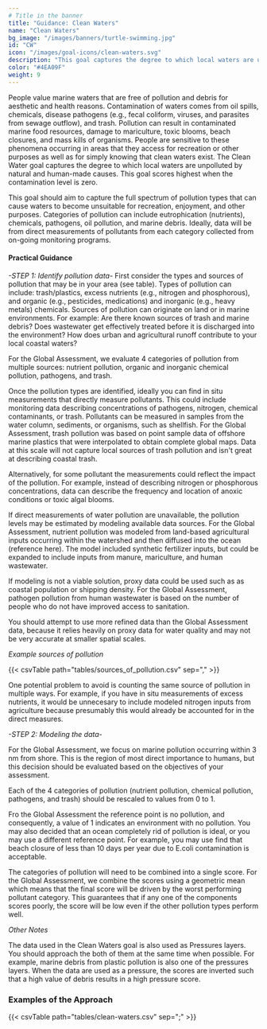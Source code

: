 ```yaml
---
# Title in the banner
title: "Guidance: Clean Waters"
name: "Clean Waters"
bg_image: "/images/banners/turtle-swimming.jpg"
id: "CW"
icon: "/images/goal-icons/clean-waters.svg"
description: "This goal captures the degree to which local waters are unpolluted."
color: "#4EA09F"
weight: 9
---
```

People value marine waters that are free of pollution and debris for aesthetic and health reasons. Contamination of waters comes from oil spills, chemicals, disease pathogens (e.g., fecal coliform, viruses, and parasites from sewage outflow), and trash. Pollution can result in contaminated marine food resources, damage to mariculture, toxic blooms, beach closures, and mass kills of organisms. People are sensitive to these phenomena occurring in areas that they access for recreation or other purposes as well as for simply knowing that clean waters exist. The Clean Water goal captures the degree to which local waters are unpolluted by natural and human-made causes. This goal scores highest when the contamination level is zero.

This goal should aim to capture the full spectrum of pollution types that can cause waters to become unsuitable for recreation, enjoyment, and other purposes. Categories of pollution can include eutrophication (nutrients), chemicals, pathogens, oil pollution, and marine debris. Ideally, data will be from direct measurements of pollutants from each category collected from on-going monitoring programs. 

#### Practical Guidance

*-STEP 1: Identify pollution data-*
First consider the types and sources of pollution that may be in your area (see table). Types of pollution can include: trash/plastics, excess nutrients (e.g., nitrogen and phosphorous), and organic (e.g., pesticides, medications) and inorganic (e.g., heavy metals) chemicals. Sources of pollution can originate on land or in marine environments. For example: Are there known sources of trash and marine debris? Does wastewater get effectively treated before it is discharged into the environment? How does urban and agricultural runoff contribute to your local coastal waters?  

For the Global Assessment, we evaluate 4 categories of pollution from multiple sources: nutrient pollution, organic and inorganic chemical pollution, pathogens, and trash.

Once the pollution types are identified, ideally you can find in situ measurements that directly measure pollutants. This could include monitoring data describing concentrations of pathogens, nitrogen, chemical contaminants, or trash.  Pollutants can be measured in samples from the water column, sediments, or organisms, such as shellfish. For the Global Assessment, trash pollution was based on point sample data of offshore marine plastics that were interpolated to obtain complete global maps. Data at this scale will not capture local sources of trash pollution and isn't great at describing coastal trash.

Alternatively, for some pollutant the measurements could reflect the impact of the pollution. For example, instead of describing nitrogen or phosphorous concentrations, data can describe the frequency and location of anoxic conditions or toxic algal blooms. 

If direct measurements of water pollution are unavailable, the pollution levels may be estimated by modeling available data sources.  For the Global Assessment, nutrient pollution was modeled from land-based agricultural inputs occurring within the watershed and then diffused into the ocean (reference here).  The model  included synthetic fertilizer inputs, but could be expanded to include inputs from manure, mariculture, and human wastewater.   

If modeling is not a viable solution, proxy data could be used such as as coastal population or shipping density. For the Global Assessment, pathogen pollution from human wastewater is based on  the number of people who do not have improved access to sanitation.

You should attempt to use more refined data than the Global Assessment data, because it relies heavily on proxy data for water quality and may not be very accurate at smaller spatial scales. 

*_Example sources of pollution_*

{{< csvTable path="tables/sources_of_pollution.csv" sep="," >}}

One potential problem to avoid is counting the same source of pollution in multiple ways. For example, if you have in situ measurements of excess nutrients, it would be unnecesary to include modeled nitrogen inputs from agriculture because presumably this would already be accounted for in the direct measures.  


*-STEP 2: Modeling the data-*

For the Global Assessment, we focus on marine pollution occurring within 3 nm from shore. This is the region of most direct importance to humans, but this decision should be evaluated based on the objectives of your assessment.

Each of the 4 categories of pollution (nutrient pollution, chemical pollution, pathogens, and trash) should be rescaled to values from 0 to 1.

Fro the Global Assessment the reference point is no pollution, and consequently, a value of 1 indicates an environment with no pollution. You may also decided that an ocean completely rid of pollution is ideal, or you may use a different reference point.   For example, you may use find that beach closure of less than 10 days per year due to E.coli contamination is acceptable.  

The categories of pollution will need to be combined into a single score.  For the Global Assessment, we combine the scores using a geometric mean which means that the final score will be driven by the worst performing pollutant category. This guarantees that if any one of the components scores poorly, the score will be low even if the other pollution types perform well.

*_Other Notes_*

The data used in the Clean Waters goal is also used as Pressures layers. You should approach the both of them at the same time when possible. For example, marine debris from plastic pollution is also one of the pressures layers. When the data are used as a pressure, the scores are inverted such that a high value of debris results in a high pressure score. 


### Examples of the Approach
{{< csvTable path="tables/clean-waters.csv"  sep=";" >}}

